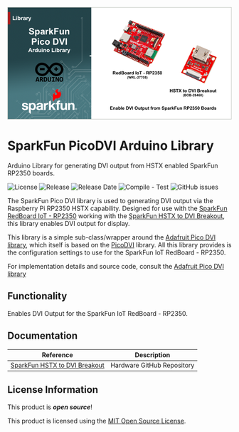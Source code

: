 ![SparkFun Pico DVI)](docs/images/gh-banner-pico-dvi.png "SparkFun Pico DVI")

# SparkFun PicoDVI Arduino Library

Arduino Library for generating DVI output from HSTX enabled SparkFun RP2350 boards.

![License](https://img.shields.io/github/license/sparkfun/SparkFun_PicoDVI_Arduino_Libary)
![Release](https://img.shields.io/github/v/release/sparkfun/SparkFun_PicoDVI_Arduino_Libary)
![Release Date](https://img.shields.io/github/release-date/sparkfun/SparkFun_PicoDVI_Arduino_Libary)
![Compile - Test](https://img.shields.io/github/actions/workflow/status/sparkfun/SparkFun_PicoDVI_Arduino_Libary/compile-sketch.yml?label=compile%20test)
![GitHub issues](https://img.shields.io/github/issues/sparkfun/SparkFun_PicoDVI_Arduino_Libary)

The SparkFun Pico DVI library is used to generating DVI output via the Raspberry Pi  RP2350 HSTX capability. Designed for use with the [SparkFun RedBoard IoT - RP2350](https://www.sparkfun.com/sparkfun-iot-redboard-rp2350.html) working with the [SparkFun HSTX to DVI Breakout](https://www.sparkfun.com/sparkfun-hstx-to-dvi-breakout.html), this library enables DVI output for display.

This library is a simple sub-class/wrapper around the [Adafruit Pico DVI library](https://github.com/adafruit/PicoDVI), which itself is based on the [PicoDVI](https://github.com/Wren6991/PicoDVI) library. All this library provides is the configuration settings to use for the SparkFun IoT RedBoard - RP2350.

For implementation details and source code, consult the [Adafruit Pico DVI library](https://github.com/adafruit/PicoDVI)

## Functionality

Enables DVI Output for the SparkFun IoT RedBoard - RP2350.

## Documentation

|Reference | Description |
|---|---|
|[SparkFun HSTX to DVI Breakout](https://github.com/sparkfun/SparkFun_HSTX_to_DVI_Breakout)| Hardware GitHub Repository|

## License Information

This product is ***open source***!

This product is licensed using the [MIT Open Source License](https://opensource.org/license/mit).
